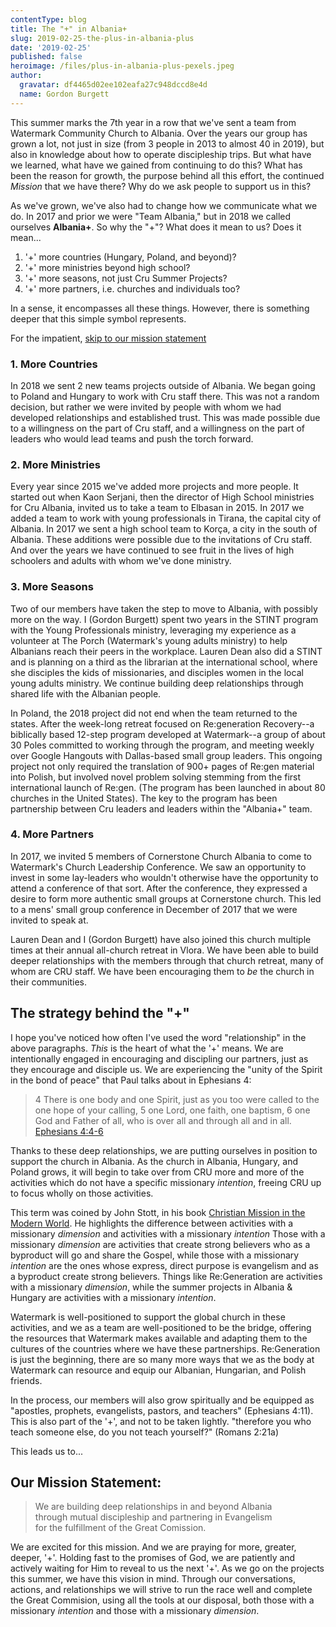 ```yaml
---
contentType: blog
title: The "+" in Albania+
slug: 2019-02-25-the-plus-in-albania-plus
date: '2019-02-25'
published: false
heroimage: /files/plus-in-albania-plus-pexels.jpeg
author:
  gravatar: df4465d02ee102eafa27c948dccd8e4d
  name: Gordon Burgett
---
```


This summer marks the 7th year in a row that we've sent a team from Watermark Community Church to Albania. Over the years our group has grown a lot, not just in size (from 3 people in 2013 to almost 40 in 2019), but also in knowledge about how to operate discipleship trips. But what have we learned, what have we gained from continuing to do this? What has been the reason for growth, the purpose behind all this effort, the continued *Mission* that we have there? Why do we ask people to support us in this?

As we've grown, we've also had to change how we communicate what we do. In 2017 and prior we were "Team Albania," but in 2018 we called ourselves **Albania+**. So why the "+"? What does it mean to us? Does it mean...

1. '+' more countries (Hungary, Poland, and beyond)?
2. '+' more ministries beyond high school?
3. '+' more seasons, not just Cru Summer Projects?
4. '+' more partners, i.e. churches and individuals too?

In a sense, it encompasses all these things. However, there is something deeper that this simple symbol represents.

<span class="callout">For the impatient, [skip to our mission statement](#mission-statement)</span>

### 1. More Countries

In 2018 we sent 2 new teams projects outside of Albania. We began going to Poland and Hungary to work with Cru staff there. This was not a random decision, but rather we were invited by people with whom we had developed relationships and established trust. This was made possible due to a willingness on the part of Cru staff, and a willingness on the part of leaders who would lead teams and push the torch forward.

### 2. More Ministries

Every year since 2015 we've added more projects and more people. It started out
when Kaon Serjani, then the director of High School ministries for Cru Albania,
invited us to take a team to Elbasan in 2015. In 2017 we added a team to work with young professionals in Tirana, the capital city of Albania. In 2017 we sent a high school team to Korça, a city in the south of Albania. These additions were possible due to the invitations of Cru staff. And over the years we have continued to see fruit in the lives of high schoolers and adults with whom we've done ministry.

### 3. More Seasons

Two of our members have taken the step to move to Albania, with possibly more on the way. I (Gordon Burgett) spent two years in the STINT program with the
Young Professionals ministry, leveraging my experience as a volunteer at The Porch (Watermark's young adults ministry) to help Albanians reach their peers in the workplace. Lauren Dean also did a STINT and is planning on a third as the librarian at the international school, where she disciples the kids of missionaries, and disciples women in the local young adults ministry. We continue building deep relationships through shared life with the Albanian people.

In Poland, the 2018 project did not end when the team returned to the states. After the week-long retreat focused on Re:generation Recovery--a biblically based 12-step program developed at Watermark--a group of about 30 Poles committed to working through the program, and meeting weekly over Google Hangouts with Dallas-based small group leaders. This ongoing project not only required the translation of 900+ pages of Re:gen material into Polish, but involved novel problem solving stemming from the first international launch of Re:gen. (The program has been launched in about 80 churches in the United States). The key to the program has been partnership between Cru leaders and leaders within the "Albania+" team.

### 4. More Partners

In 2017, we invited 5 members of Cornerstone Church Albania to come to Watermark's
Church Leadership Conference.  We saw an opportunity to invest in some lay-leaders
who wouldn't otherwise have the opportunity to attend a conference of that sort.
After the conference, they expressed a desire to form more authentic small groups
at Cornerstone church.  This led to a mens' small group conference in December of
2017 that we were invited to speak at.

Lauren Dean and I (Gordon Burgett) have also joined this church multiple times at
their annual all-church retreat in Vlora.  We have been able to build deeper
relationships with the members through that church retreat, many of whom are CRU
staff.  We have been encouraging them to *be* the church in their communities.

## The strategy behind the "+"

I hope you've noticed how often I've used the word "relationship" in the above
paragraphs.  *This* is the heart of what the '+' means. We are intentionally engaged
in encouraging and discipling our partners, just as they encourage and disciple us.
We are experiencing the "unity of the Spirit in the bond of peace" that Paul talks
about in Ephesians 4:

> 4 There is one body and one Spirit, just as you too were called to the one hope
> of your calling, 5 one Lord, one faith, one baptism, 6 one God and Father of all,
> who is over all and through all and in all.
> <span class="source"><a href="https://biblehub.com/net/ephesians/4.htm">Ephesians 4:4-6</a></span>

Thanks to these deep relationships, we are putting ourselves in position to support
the church in Albania. As the church in Albania, Hungary, and Poland grows, it
will begin to take over from CRU more and more of the activities which do not have
a specific missionary *intention*, freeing CRU up to focus wholly on those activities.

This term was coined by John Stott, in his book [Christian Mission in the Modern World](https://www.amazon.com/Christian-Mission-Modern-World-Stott/dp/0830844392).
He highlights the difference between activities with a missionary *dimension*
and activities with a missionary *intention* Those with a missionary *dimension*
are activities that create strong believers who as a byproduct will go and share the Gospel,
while those with a missionary *intention* are the ones whose express, direct purpose
is evangelism and as a byproduct create strong believers. Things like Re:Generation are activities with a missionary *dimension*, while the summer projects in Albania & Hungary are activities with a missionary *intention*.

Watermark is well-positioned to support the global church in these activities,
and we as a team are well-positioned to be the bridge, offering the resources
that Watermark makes available and adapting them to the cultures of the countries
where we have these partnerships. Re:Generation is just the beginning, there are
so many more ways that we as the body at Watermark can resource and equip our
Albanian, Hungarian, and Polish friends.

In the process, our members will also grow spiritually and be equipped as "apostles,
prophets, evangelists, pastors, and teachers" (Ephesians 4:11). This is also part
of the '+', and not to be taken lightly.  "therefore you who teach someone else,
do you not teach yourself?" (Romans 2:21a)

<a id="mission-statement"></a>

This leads us to...
## Our Mission Statement:

> We are building deep relationships in and beyond Albania  
>  through mutual discipleship and partnering in Evangelism  
>    for the fulfillment of the Great Comission.

We are excited for this mission. And we are praying for more, greater, deeper, '+'.
Holding fast to the promises of God, we are patiently and actively waiting for Him
to reveal to us the next '+'. As we go on the projects this summer, we have this
vision in mind. Through our conversations, actions, and relationships we will
strive to run the race well and complete the Great Commision, using all the tools
at our disposal, both those with a missionary *intention* and those with a missionary
*dimension*.
